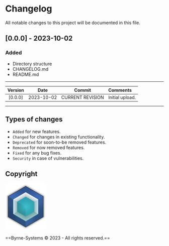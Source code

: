 # Changelog
All notable changes to this project will be documented in this file.

## [0.0.0] - 2023-10-02
### Added
- Directory structure
- CHANGELOG.md
- README.md

---

| Version | Date       | Commit                                                                   | Comments                                                          |
| :-----: | :--------: | :----------------------------------------------------------------------: | :---------------------------------------------------------------- |
| [0.0.0] | 2023-10-02 | CURRENT REVISION 														  | Initial upload.                                                   |

---

## Types of changes
- `Added` for new features.
- `Changed` for changes in existing functionality.
- `Deprecated` for soon-to-be removed features.
- `Removed` for now removed features.
- `Fixed` for any bug fixes.
- `Security` in case of vulnerabilities.

## Copyright

![Byrne-Systems](https://github.com/Justin-Byrne/canvasLab/blob/main/images/cube_sm.png)

==Byrne-Systems © 2023 - All rights reserved.==

